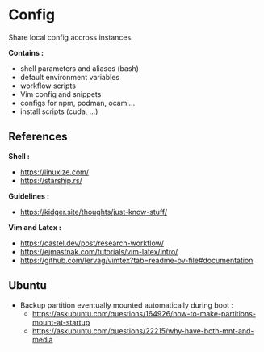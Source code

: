 # Config

Share local config accross instances.

**Contains :**
- shell parameters and aliases (bash)
- default environment variables
- workflow scripts
- Vim config and snippets
- configs for npm, podman, ocaml...
- install scripts (cuda, ...)


## References 

**Shell :**
- https://linuxize.com/
- https://starship.rs/
	
**Guidelines :**
- https://kidger.site/thoughts/just-know-stuff/

**Vim and Latex :**
- https://castel.dev/post/research-workflow/
- https://ejmastnak.com/tutorials/vim-latex/intro/
- https://github.com/lervag/vimtex?tab=readme-ov-file#documentation

## Ubuntu

- Backup partition eventually mounted automatically during boot :
    - https://askubuntu.com/questions/164926/how-to-make-partitions-mount-at-startup
    - https://askubuntu.com/questions/22215/why-have-both-mnt-and-media

